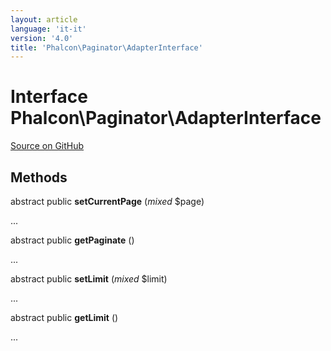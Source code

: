 ```yaml
---
layout: article
language: 'it-it'
version: '4.0'
title: 'Phalcon\Paginator\AdapterInterface'
---
```


# Interface **Phalcon\Paginator\AdapterInterface**

<a href="https://github.com/phalcon/cphalcon/tree/v4.0.0/phalcon/paginator/adapterinterface.zep" class="btn btn-default btn-sm">Source on GitHub</a>

## Methods

abstract public **setCurrentPage** (*mixed* $page)

...

abstract public **getPaginate** ()

...

abstract public **setLimit** (*mixed* $limit)

...

abstract public **getLimit** ()

...
